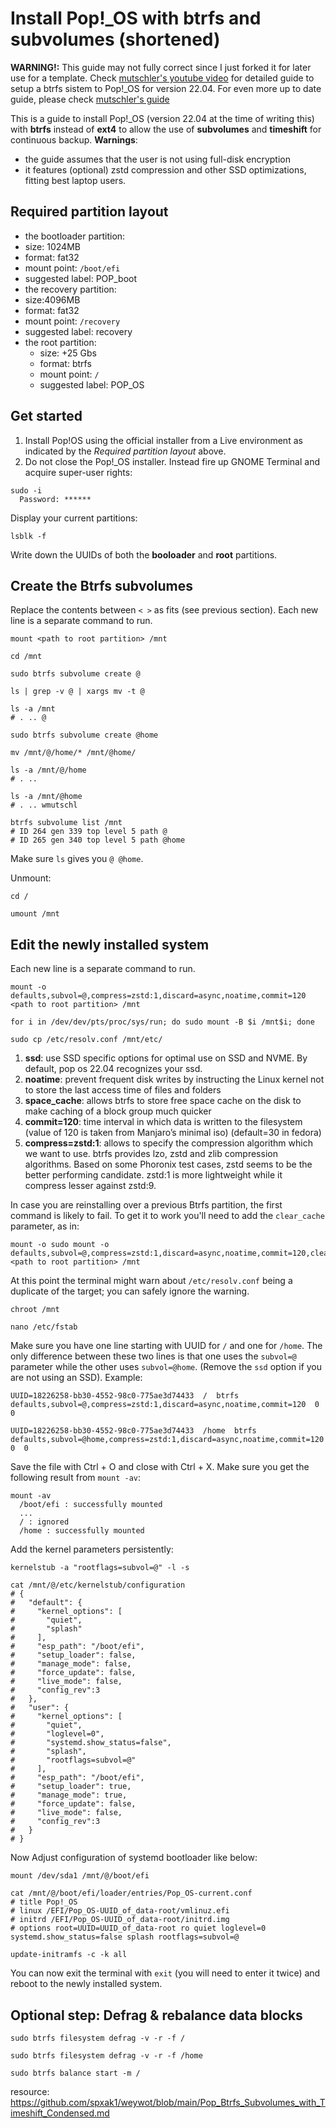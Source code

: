 # Install Pop!_OS with **btrfs** and subvolumes (shortened)

**WARNING!:** This guide may not fully correct since I just forked it for later use for a template. Check [mutschler's youtube video](https://www.youtube.com/watch?v=i8HDHAX1RJc) for detailed guide to setup a btrfs sistem to Pop!_OS for version 22.04. For even more up to date guide, please check [mutschler's guide](https://mutschler.dev/linux/pop-os-btrfs-22-04/)

This is a guide to install Pop!_OS (version 22.04 at the time of writing this) with **btrfs** instead of **ext4** to allow the use of **subvolumes** and **timeshift** for continuous backup. 
__Warnings__:
- the guide assumes that the user is not using full-disk encryption
- it features (optional) zstd compression and other SSD optimizations, fitting best laptop users.

## Required partition layout
- the bootloader partition:
 - size: 1024MB
 - format: fat32
 - mount point: `/boot/efi`
 - suggested label: POP_boot
- the recovery partition:
 - size:4096MB
 - format: fat32
 - mount point: `/recovery`
 - suggested label: recovery
- the root partition:
  - size: +25 Gbs
  - format: btrfs
  - mount point: `/`
  - suggested label: POP_OS

## Get started

1. Install Pop!OS using the official installer from a Live environment as indicated by the _Required partition layout_ above.
2. Do not close the Pop!_OS installer. Instead fire up GNOME Terminal and acquire super-user rights:

```
sudo -i
  Password: ******
```
  
Display your current partitions:
```
lsblk -f
```

Write down the UUIDs of both the __booloader__ and __root__ partitions.

## Create the Btrfs subvolumes

Replace the contents between `< >` as fits (see previous section). Each new line is a separate command to run.

```
mount <path to root partition> /mnt

cd /mnt

sudo btrfs subvolume create @

ls | grep -v @ | xargs mv -t @

ls -a /mnt
# . .. @

sudo btrfs subvolume create @home

mv /mnt/@/home/* /mnt/@home/

ls -a /mnt/@/home
# . ..

ls -a /mnt/@home
# . .. wmutschl

btrfs subvolume list /mnt
# ID 264 gen 339 top level 5 path @
# ID 265 gen 340 top level 5 path @home
```

Make sure `ls` gives you `@ @home`.

Unmount:
```
cd /

umount /mnt
```

## Edit the newly installed system

Each new line is a separate command to run.

```
mount -o defaults,subvol=@,compress=zstd:1,discard=async,noatime,commit=120 <path to root partition> /mnt

for i in /dev/dev/pts/proc/sys/run; do sudo mount -B $i /mnt$i; done

sudo cp /etc/resolv.conf /mnt/etc/
```
1. **ssd**: use SSD specific options for optimal use on SSD and NVME. By default, pop os 22.04 recognizes your ssd.
2. **noatime**: prevent frequent disk writes by instructing the Linux kernel not to store the last access time of files and folders
3. **space_cache**: allows btrfs to store free space cache on the disk to make caching of a block group much quicker
4. **commit=120**: time interval in which data is written to the filesystem (value of 120 is taken from Manjaro’s minimal iso) (default=30 in fedora)
5. **compress=zstd:1**: allows to specify the compression algorithm which we want to use. btrfs provides lzo, zstd and zlib compression algorithms. Based on some Phoronix test cases, zstd seems to be the better performing candidate. zstd:1 is more lightweight while it compress lesser against zstd:9.

In case you are reinstalling over a previous Btrfs partition, the first command is likely to fail. To get it to work you'll need to add the `clear_cache` parameter, as in:

```
mount -o sudo mount -o defaults,subvol=@,compress=zstd:1,discard=async,noatime,commit=120,clear_cache <path to root partition> /mnt
```

At this point the terminal might warn about `/etc/resolv.conf` being a duplicate of the target; you can safely ignore the warning.

```
chroot /mnt

nano /etc/fstab
```

Make sure you have one line starting with UUID for `/` and one for `/home`. The only difference between these two lines is that one uses the `subvol=@` parameter while the other uses `subvol=@home`. (Remove the `ssd` option if you are not using an SSD). Example:

```
UUID=18226258-bb30-4552-98c0-775ae3d74433  /  btrfs  defaults,subvol=@,compress=zstd:1,discard=async,noatime,commit=120  0  0

UUID=18226258-bb30-4552-98c0-775ae3d74433  /home  btrfs  defaults,subvol=@home,compress=zstd:1,discard=async,noatime,commit=120  0  0
```
Save the file with Ctrl + O and close with Ctrl + X. Make sure you get the following result from `mount -av`:

```
mount -av
  /boot/efi : successfully mounted
  ...
  / : ignored
  /home : successfully mounted
```

Add the kernel parameters persistently:

```
kernelstub -a "rootflags=subvol=@" -l -s
```
```
cat /mnt/@/etc/kernelstub/configuration
# {
#   "default": {
#     "kernel_options": [
#       "quiet",
#       "splash"
#     ],
#     "esp_path": "/boot/efi",
#     "setup_loader": false,
#     "manage_mode": false,
#     "force_update": false,
#     "live_mode": false,
#     "config_rev":3
#   },
#   "user": {
#     "kernel_options": [
#       "quiet",
#       "loglevel=0",
#       "systemd.show_status=false",
#       "splash",
#       "rootflags=subvol=@"
#     ],
#     "esp_path": "/boot/efi",
#     "setup_loader": true,
#     "manage_mode": true,
#     "force_update": false,
#     "live_mode": false,
#     "config_rev":3
#   }
# }
```
Now Adjust configuration of systemd bootloader like below:

```
mount /dev/sda1 /mnt/@/boot/efi

cat /mnt/@/boot/efi/loader/entries/Pop_OS-current.conf
# title Pop!_OS
# linux /EFI/Pop_OS-UUID_of_data-root/vmlinuz.efi
# initrd /EFI/Pop_OS-UUID_of_data-root/initrd.img
# options root=UUID=UUID_of_data-root ro quiet loglevel=0 systemd.show_status=false splash rootflags=subvol=@

```
```
update-initramfs -c -k all
```


You can now exit the terminal with `exit` (you will need to enter it twice) and reboot to the newly installed system.

## Optional step: Defrag & rebalance data blocks

```
sudo btrfs filesystem defrag -v -r -f /

sudo btrfs filesystem defrag -v -r -f /home

sudo btrfs balance start -m /
```

resource: https://github.com/spxak1/weywot/blob/main/Pop_Btrfs_Subvolumes_with_Timeshift_Condensed.md
